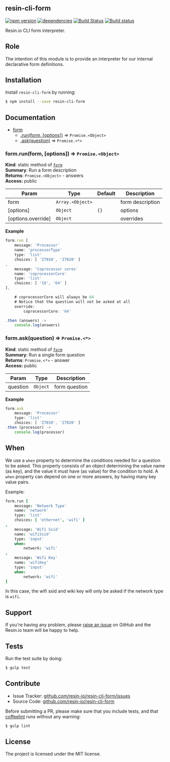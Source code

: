 resin-cli-form
--------------

[![npm version](https://badge.fury.io/js/resin-cli-form.svg)](http://badge.fury.io/js/resin-cli-form)
[![dependencies](https://david-dm.org/resin-io/resin-cli-form.png)](https://david-dm.org/resin-io/resin-cli-form.png)
[![Build Status](https://travis-ci.org/resin-io/resin-cli-form.svg?branch=master)](https://travis-ci.org/resin-io/resin-cli-form)
[![Build status](https://ci.appveyor.com/api/projects/status/hmvcyjfwbxqd1wru?svg=true)](https://ci.appveyor.com/project/jviotti/resin-cli-form)

Resin.io CLI form interpreter.

Role
----

The intention of this module is to provide an interpreter for our internal declarative form definitions.

Installation
------------

Install `resin-cli-form` by running:

```sh
$ npm install --save resin-cli-form
```

Documentation
-------------


* [form](#module_form)
  * [.run(form, [options])](#module_form.run) ⇒ <code>Promise.&lt;Object&gt;</code>
  * [.ask(question)](#module_form.ask) ⇒ <code>Promise.&lt;\*&gt;</code>

<a name="module_form.run"></a>
### form.run(form, [options]) ⇒ <code>Promise.&lt;Object&gt;</code>
**Kind**: static method of <code>[form](#module_form)</code>  
**Summary**: Run a form description  
**Returns**: <code>Promise.&lt;Object&gt;</code> - answers  
**Access:** public  

| Param | Type | Default | Description |
| --- | --- | --- | --- |
| form | <code>Array.&lt;Object&gt;</code> |  | form description |
| [options] | <code>Object</code> | <code>{}</code> | options |
| [options.override] | <code>Object</code> |  | overrides |

**Example**  
```js
form.run [
	message: 'Processor'
	name: 'processorType'
	type: 'list'
	choices: [ 'Z7010', 'Z7020' ]
,
	message: 'Coprocessor cores'
	name: 'coprocessorCore'
	type: 'list'
	choices: [ '16', '64' ]
],

	# coprocessorCore will always be 64
	# Notice that the question will not be asked at all
	override:
		coprocessorCore: '64'

.then (answers) ->
	console.log(answers)
```
<a name="module_form.ask"></a>
### form.ask(question) ⇒ <code>Promise.&lt;\*&gt;</code>
**Kind**: static method of <code>[form](#module_form)</code>  
**Summary**: Run a single form question  
**Returns**: <code>Promise.&lt;\*&gt;</code> - answer  
**Access:** public  

| Param | Type | Description |
| --- | --- | --- |
| question | <code>Object</code> | form question |

**Example**  
```js
form.ask
	message: 'Processor'
	type: 'list'
	choices: [ 'Z7010', 'Z7020' ]
.then (processor) ->
	console.log(processor)
```

When
----

We use a `when` property to determine the conditions needed for a question to be asked. This property consists of an object determining the value name (as key), and the value it must have (as value) for the condition to hold. A `when` property can depend on one or more answers, by having many key value pairs.

Example:

```coffee
form.run [
	message: 'Network Type'
	name: 'network'
	type: 'list'
	choices: [ 'ethernet', 'wifi' ]
,
	message: 'Wifi Ssid'
	name: 'wifiSsid'
	type: 'input'
	when:
		network: 'wifi'
,
	message: 'Wifi Key'
	name: 'wifiKey'
	type: 'input'
	when:
		network: 'wifi'
]
```

In this case, the wifi ssid and wiki key will only be asked if the network type is `wifi`.

Support
-------

If you're having any problem, please [raise an issue](https://github.com/resin-io/resin-cli-form/issues/new) on GitHub and the Resin.io team will be happy to help.

Tests
-----

Run the test suite by doing:

```sh
$ gulp test
```

Contribute
----------

- Issue Tracker: [github.com/resin-io/resin-cli-form/issues](https://github.com/resin-io/resin-cli-form/issues)
- Source Code: [github.com/resin-io/resin-cli-form](https://github.com/resin-io/resin-cli-form)

Before submitting a PR, please make sure that you include tests, and that [coffeelint](http://www.coffeelint.org/) runs without any warning:

```sh
$ gulp lint
```

License
-------

The project is licensed under the MIT license.
